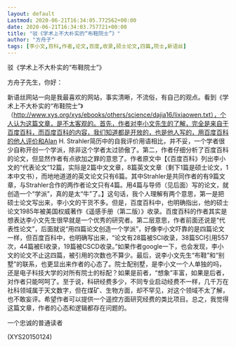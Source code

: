 ```yaml
---
layout: default
Lastmod: 2020-06-21T16:34:05.772562+00:00
date: 2020-06-21T16:34:03.757721+00:00
title: "驳《学术上不大朴实的“布鞋院士”》"
author: "方舟子"
tags: [李小文,百科,作者,论文,百度,收录,硕士论文,四篇,院士,新语丝]
---
```


驳《学术上不大朴实的“布鞋院士”》

方舟子先生，你好：

新语丝网站一向是我最喜欢的网站，事实清晰，不流俗，有自己的观点。看到《学术上不大朴实的“布鞋院士”》（http://www.xys.org/xys/ebooks/others/science/dajia16/lixiaowen.txt），个人认为这篇文章，是不太客观的。首先，作者对李小文先生的了解，完全是来自于百度百科，而百度百科的内容，我们知道都是开放的，也是他人写的，用百度百科的他人评价和Alan H. Strahler简历中的自我评价用语相比，并不妥，一个学者很少自称开创一个学派，除非这个学者太过骄傲了。第二，作者仔细分析了百度百科的论文，但显然作者有点欲加之罪的意思了。作者原文中【《百度百科》列出李小文的“代表论文”12篇，实际是2篇中文文章，8篇英文文章（剩下1篇是硕士论文，1本中文书），而地地道道的英文论文只有6篇。其中Strahler是共同作者的有9篇文章，与Strahler合作的两作者论文只有4篇。用4篇与导师（见后面）写的论文，就创造一个“学派”，真的是太“牛”了。】这句话，我个人理解有两个意思，第一是把硕士论文写出来，李小文的干货不多。但是，百度百科中，也明确指出，他的硕士论文1985年被美国权威著作《遥感手册（第二版）》收录。百度百科的作者其实是想表达李小文先生很早就是一个优秀的研究者。第二层意思，作者前面还说是“代表性论文”，后面就说“用四篇论文创造一个学派”，好像李小文吓靠的是四篇论文一样，但百度百科中，也明确写出来，“论文有28篇被SCI收录，38篇SCI引用557次，44篇被EI收录，19篇被CSCD收录。”如果作者google一下，也会发现，李小文的论文不止这四篇，被引用的次数也不算少。最后，说李小文先生“布鞋”和“别墅”的联系，也更显出来作者的心态了。院士配别墅，是李小文一个人单独的吗，还是电子科技大学的对所有院士的标配？如果是前者，“想象”丰富，如果是后者，对作者只能呵呵了。至于说，科研经费多少，不同专业启动经费不一样，几千万在社科领域属于天文数字，但在煤矿、生物方面，却不罕见，对这个领域不太了解，也不敢妄评。希望作者可以提供一个遥控方面研究经费的类比项目。总之，我觉得这篇文章，作者的心态和逻辑都存在问题的。

一个忠诚的普通读者

(XYS20150124)

